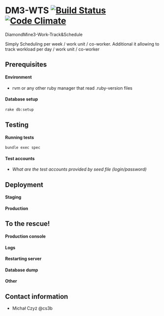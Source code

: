 # DM3-WTS [![Build Status](https://travis-ci.org/miksturait/dm3.png?branch=master)](https://travis-ci.org/miksturait/dm3) [![Code Climate](https://codeclimate.com/github/miksturait/dm3.png)](https://codeclimate.com/github/miksturait/dm3)

DiamondMine3-Work-Track&Schedule

Simply Scheduling per week / work unit / co-worker.
Additional it allowing to track workload per day / work unit / co-worker

## Prerequisites

#### Environment

* rvm or any other ruby manager that read .ruby-version files

#### Database setup

````bash
rake db:setup
````

## Testing

#### Running tests

    bundle exec spec

#### Test accounts

* *What are the test accounts provided by seed file (login/password)*

## Deployment

#### Staging


#### Production


## To the rescue!

#### Production console

#### Logs

#### Restarting server

#### Database dump

#### Other


## Contact information

* Michał Czyż @cs3b


